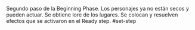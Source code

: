 Segundo paso de la Beginning Phase. Los personajes ya no están secos y pueden actuar. Se obtiene lore de los lugares. Se colocan y resuelven efectos que se activaron en el Ready step.
#set-step
